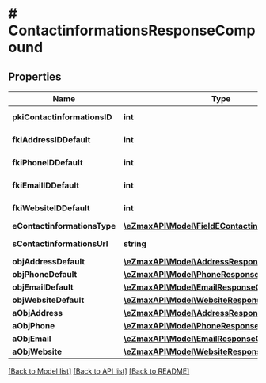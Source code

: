 # # ContactinformationsResponseCompound

## Properties

Name | Type | Description | Notes
------------ | ------------- | ------------- | -------------
**pkiContactinformationsID** | **int** | The unique ID of the Contactinformations |
**fkiAddressIDDefault** | **int** | The unique ID of the Address | [optional]
**fkiPhoneIDDefault** | **int** | The unique ID of the Phone. | [optional]
**fkiEmailIDDefault** | **int** | The unique ID of the Email | [optional]
**fkiWebsiteIDDefault** | **int** | The unique ID of the Website Default | [optional]
**eContactinformationsType** | [**\eZmaxAPI\Model\FieldEContactinformationsType**](FieldEContactinformationsType.md) |  |
**sContactinformationsUrl** | **string** | The url of the Contactinformations | [optional]
**objAddressDefault** | [**\eZmaxAPI\Model\AddressResponseCompound**](AddressResponseCompound.md) |  | [optional]
**objPhoneDefault** | [**\eZmaxAPI\Model\PhoneResponseCompound**](PhoneResponseCompound.md) |  | [optional]
**objEmailDefault** | [**\eZmaxAPI\Model\EmailResponseCompound**](EmailResponseCompound.md) |  | [optional]
**objWebsiteDefault** | [**\eZmaxAPI\Model\WebsiteResponseCompound**](WebsiteResponseCompound.md) |  | [optional]
**aObjAddress** | [**\eZmaxAPI\Model\AddressResponseCompound[]**](AddressResponseCompound.md) |  |
**aObjPhone** | [**\eZmaxAPI\Model\PhoneResponseCompound[]**](PhoneResponseCompound.md) |  |
**aObjEmail** | [**\eZmaxAPI\Model\EmailResponseCompound[]**](EmailResponseCompound.md) |  |
**aObjWebsite** | [**\eZmaxAPI\Model\WebsiteResponseCompound[]**](WebsiteResponseCompound.md) |  |

[[Back to Model list]](../../README.md#models) [[Back to API list]](../../README.md#endpoints) [[Back to README]](../../README.md)
